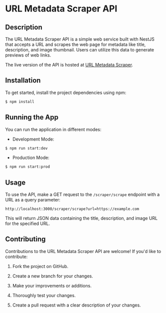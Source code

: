 # URL Metadata Scraper API

## Description

The URL Metadata Scraper API is a simple web service built with NestJS that accepts a URL and scrapes the web page for metadata like title, description, and image thumbnail. Users can utilize this data to generate previews of web links.

The live version of the API is hosted at [URL Metadata Scraper](https://url-metadata-scraper.onrender.com).

## Installation

To get started, install the project dependencies using npm:

```bash
$ npm install
```

## Running the App

You can run the application in different modes:

- Development Mode:

```bash
$ npm run start:dev
```

- Production Mode:

```bash
$ npm run start:prod
```

## Usage

To use the API, make a GET request to the `/scraper/scrape` endpoint with a URL as a query parameter:

```
http://localhost:3000/scraper/scrape?url=https://example.com
```

This will return JSON data containing the title, description, and image URL for the specified URL.

## Contributing

Contributions to the URL Metadata Scraper API are welcome! If you'd like to contribute:

1. Fork the project on GitHub.

2. Create a new branch for your changes.

3. Make your improvements or additions.

4. Thoroughly test your changes.

5. Create a pull request with a clear description of your changes.
